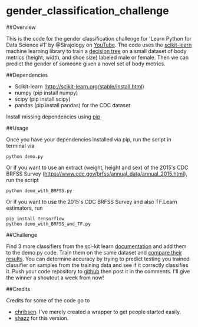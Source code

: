 # gender_classification_challenge

##Overview

This is the code for the gender classification challenge for 'Learn Python for Data Science #1' by @Sirajology on [YouTube](https://youtu.be/T5pRlIbr6gg). The code uses the [scikit-learn](http://scikit-learn.org/) machine learning library to train a [decision tree](https://en.wikipedia.org/wiki/Decision_tree) on a small dataset of body metrics (height, width, and shoe size) labeled male or female. Then we can predict the gender of someone given a novel set of body metrics. 

##Dependencies

* Scikit-learn (http://scikit-learn.org/stable/install.html)
* numpy (pip install numpy)
* scipy (pip install scipy)
* pandas (pip install pandas) for the CDC dataset

Install missing dependencies using [pip](https://pip.pypa.io/en/stable/installing/)

##Usage

Once you have your dependencies installed via pip, run the script in terminal via

```
python demo.py
```

Or if you want to use an extract (weight, height and sex) of the 2015's CDC BRFSS Survey (https://www.cdc.gov/brfss/annual_data/annual_2015.html), run the script

```
python demo_with_BRFSS.py
```

Or if you want to use the 2015's CDC BRFSS Survey and also TF.Learn estimators, run

```
pip install tensorflow
python demo_with_BRFSS_and_TF.py
```

##Challenge

Find 3 more classifiers from the sci-kit learn [documentation](http://scikit-learn.org/stable/auto_examples/classification/plot_classifier_comparison.html) and add them to the demo.py code. Train them on the same dataset and [compare their results](http://scikit-learn.org/stable/modules/generated/sklearn.metrics.accuracy_score.html). You can determine accuracy by trying to predict testing you trained classifier on samples from the training data and see if it correctly classifies it. Push your code repository to [github](https://help.github.com/articles/set-up-git/) then post it in the comments. I'll give the winner a shoutout a week from now!

##Credits

Credits for some of the code go to 
 * [chribsen](https://github.com/chribsen). I've merely created a wrapper to get people started easily.
 * [shazz](https://github.com/shazz) for this version.

